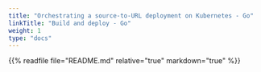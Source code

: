```yaml
---
title: "Orchestrating a source-to-URL deployment on Kubernetes - Go"
linkTitle: "Build and deploy - Go"
weight: 1
type: "docs"
---
```


{{% readfile file="README.md" relative="true" markdown="true" %}}
